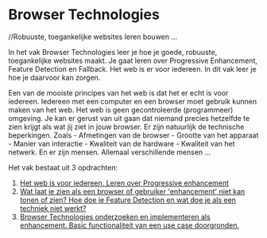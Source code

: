 # Browser Technologies
//Robuuste, toegankelijke websites leren bouwen … 

In het vak Browser Technologies leer je hoe je goede, robuuste, toegankelijke websites maakt. Je gaat leren over Progressive Enhancement, Feature Detection en Fallback. Het web is er voor iedereen. In dit vak leer je hoe je daarvoor kan zorgen.

Een van de mooiste principes van het web is dat het er echt is voor iedereen. Iedereen met een computer en een browser moet gebruik kunnen maken van het web. Het web is geen gecontroleerde (programmeer) omgeving. Je kan er gerust van uit gaan dat niemand precies hetzelfde te zien krijgt als wat jij ziet in jouw browser. Er zijn natuurlijk de technische beperkingen. Zoals - Afmetingen van de browser - Grootte van het apparaat - Manier van interactie - Kwaliteit van de hardware - Kwaliteit van het netwerk. En er zijn mensen. Allemaal verschillende mensen ...


Het vak bestaat uit 3 opdrachten:
1. [Het web is voor iedereen. Leren over Progressive enhancement](https://github.com/jamalvr/browser-technologies/tree/master/opdracht1)
2. [Wat laat je zien als een browser of gebruiker 'enhancement' niet kan tonen of zien? Hoe doe je Feature Detection en wat doe je als een techniek niet werkt?](https://github.com/jamalvr/browser-technologies/tree/master/opdracht2)
3. [Browser Technologies onderzoeken en implementeren als enhancement. Basic functionaliteit van een use case doorgronden.](https://github.com/jamalvr/browser-technologies/tree/master/opdracht3)
